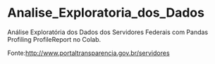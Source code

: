 # Analise_Exploratoria_dos_Dados
Análise Exploratória dos Dados dos Servidores Federais com Pandas Profiling  ProfileReport no Colab.

Fonte:http://www.portaltransparencia.gov.br/servidores
